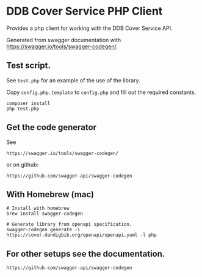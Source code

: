 # DDB Cover Service PHP Client

Provides a php client for working with the DDB Cover Service API.

Generated from swagger documentation with https://swagger.io/tools/swagger-codegen/.

## Test script.

See `test.php` for an example of the use of the library.

Copy `config.php.template` to `config.php` and fill out the required constants.

```
composer install
php test.php
```

## Get the code generator

See

`https://swagger.io/tools/swagger-codegen/`

or on github:

`https://github.com/swagger-api/swagger-codegen`

## With Homebrew (mac)

```
# Install with homebrew
brew install swagger-codegen

# Generate library from openapi specification.
swagger-codegen generate -i https://cover.dandigbib.org/openapi/openapi.yaml -l php
```

## For other setups see the documentation.
```
https://github.com/swagger-api/swagger-codegen
```
